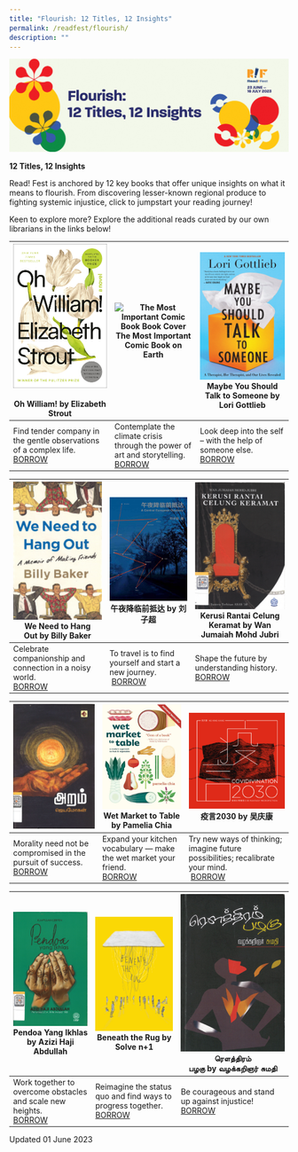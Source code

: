 ```yaml
---
title: "Flourish: 12 Titles, 12 Insights"
permalink: /readfest/flourish/
description: ""
---
```

![banner RF](\images\RF23\rf23_flourish.png)

**12 Titles, 12 Insights**

Read! Fest is anchored by 12 key books that offer unique insights on what it means to flourish. From discovering lesser-known regional produce to fighting systemic injustice, click to jumpstart your reading journey!

Keen to explore more? Explore the additional reads curated by our own librarians in the links below!



| ![Oh! William book cover](/images/RF23/oh%20william.jpg)<br><br>**Oh William! by Elizabeth Strout** | ![The Most Important Comic Book Book Cover](/images/RF23/the%20most%20important%20comic%20book.png)<br>**The Most Important Comic Book on Earth** | ![Maybe You Should Talk to Someone](/images/RF23/maybe%20you%20should.jpg)<br>**Maybe You Should Talk to Someone by Lori Gottlieb** |
| -------- | -------- | -------- |
| Find tender company in the gentle observations of a complex life.&nbsp;<br> [BORROW](https://go.gov.sg/rf23-rp1) | Contemplate the climate crisis through the power of art and storytelling. <br>[BORROW](https://go.gov.sg/rf23-rp4)| Look deep into the self – with the help of someone else. <br> [BORROW](https://go.gov.sg/rf23-rp2)|



| ![We Need to Hang Out Book Cover](/images/RF23/we%20need%20to%20hang%20out.png)<br> **We Need to Hang Out&nbsp;by Billy Baker** | ![Central European Odyssey Book Cover](/images/RF23/central%20european.png)<br> **午夜降临前抵达**&nbsp;**by**&nbsp;**刘子超** |  ![Kerusi Book Cover](/images/RF23/kerusi.png)<br> Kerusi Rantai Celung Keramat&nbsp;by Wan Jumaiah Mohd Jubri |
| -------- | -------- | -------- |
| Celebrate companionship and connection in a noisy world. <br> [BORROW](https://go.gov.sg/rf23-rp3) | To travel is to find yourself and start a new journey. <br>&nbsp;[BORROW](https://go.gov.sg/rf23-rp5)     | Shape the future by understanding history. <br> [BORROW](https://go.gov.sg/rf23-rp9)     |



|![Aram Tamil Title 2](/images/RF23/aram2%20tamil%20title.png) <br>  | ![Wet Market to Table Book Cover](/images/RF23/wet%20market%20to%20table.png) <br> **Wet Market to Table by Pamelia Chia** | ![Covidivination 2030](/images/RF23/covidivination.png) <br> **疫言**2030&nbsp;by&nbsp;**吴庆康** |
| -------- | -------- | -------- |
| Morality need not be compromised in the pursuit of success.&nbsp;<br> [BORROW](https://go.gov.sg/rf23-rp11)| Expand your kitchen vocabulary — make the wet market your friend. <br>[BORROW](https://go.gov.sg/rf23-rp6)| Try new ways of thinking; imagine future possibilities; recalibrate your mind. <br>&nbsp;[BORROW](https://go.gov.sg/rf23-rp10)     |



| ![Pendoa Book Cover](/images/RF23/pendoa.png) <br> **Pendoa Yang Ikhlas by Azizi Haji Abdullah** | ![Beneath the Rug Book Cover](/images/RF23/beneath%20the%20rug.jpg) <br> **Beneath the Rug by Solve n+1** | ![Rowthiram Pazhagu](/images/RF23/rowthiram%20pazhagu.png)<br> **ரௌத்திரம் பழகு&nbsp;by&nbsp;வழக்கறிஞர் சுமதி** |
| -------- | -------- | -------- |
| Work together to overcome obstacles and scale new heights.&nbsp;<br> [BORROW](https://go.gov.sg/rf23-rp8)| Reimagine the status quo and find ways to progress together. <br>[BORROW](https://go.gov.sg/rf23-rp7)| Be courageous and stand up against injustice! <br> [BORROW](https://go.gov.sg/rf23-rp12) |





Updated 01 June 2023